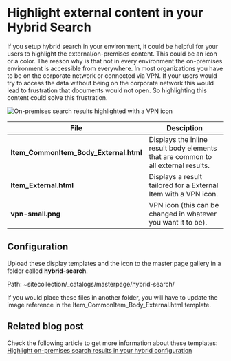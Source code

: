 Highlight external content in your Hybrid Search
================

If you setup hybrid search in your environment, it could be helpful for your users to highlight the external/on-premises content. This could be an icon or a color. The reason why is that not in every environment the on-premises environment is accessible from everywhere. In most organizations you have to be on the corporate network or connected via VPN. If your users would try to access the data without being on the corporate network this would lead to frustration that documents would not open. So highlighting this content could solve this frustration.

![On-premises search results highlighted with a VPN icon](http://cdn-eliostruyf.azureedge.net/wp-content/uploads/2016/02/020216_0908_Highlighton2.png)

File | Desciption
--- | ---
__Item_CommonItem_Body_External.html__ | Displays the inline result body elements that are common to all external results.
__Item_External.html__ | Displays a result tailored for a External Item with a VPN icon.
__vpn-small.png__ | VPN icon (this can be changed in whatever you want it to be).

## Configuration ##

Upload these display templates and the icon to the master page gallery in a folder called **hybrid-search**.

Path: ~sitecollection/_catalogs/masterpage/hybrid-search/

If you would place these files in another folder, you will have to update the image reference in the Item_CommonItem_Body_External.html template.

## Related blog post ##
Check the following article to get more information about these templates: [Highlight on-premises search results in your hybrid configuration](http://www.eliostruyf.com/highlight-on-premises-search-results-in-your-hybrid-configuration/)

